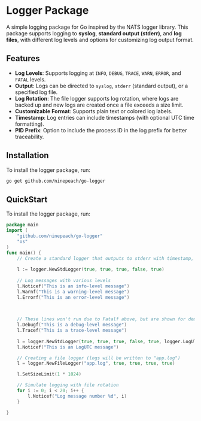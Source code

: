 # Logger Package

A simple logging package for Go inspired by the NATS logger library. This package supports logging to **syslog**, **standard output (stderr)**, and **log files**, with different log levels and options for customizing log output format.

## Features

- **Log Levels**: Supports logging at `INFO`, `DEBUG`, `TRACE`, `WARN`, `ERROR`, and `FATAL` levels.
- **Output**: Logs can be directed to `syslog`, `stderr` (standard output), or a specified log file.
- **Log Rotation**: The file logger supports log rotation, where logs are backed up and new logs are created once a file exceeds a size limit.
- **Customizable Format**: Supports plain text or colored log labels. 
- **Timestamp**: Log entries can include timestamps (with optional UTC time formatting).
- **PID Prefix**: Option to include the process ID in the log prefix for better traceability.

## Installation

To install the logger package, run:

```bash
go get github.com/ninepeach/go-logger

```

## QuickStart

To install the logger package, run:

```go
package main
import (
    "github.com/ninepeach/go-logger"
    "os"
)
func main() {
    // Create a standard logger that outputs to stderr with timestamp, debug, and trace enabled
    
    l := logger.NewStdLogger(true, true, true, false, true)
    
    // Log messages with various levels
    l.Noticef("This is an info-level message")
    l.Warnf("This is a warning-level message")
    l.Errorf("This is an error-level message")

      
    
    // These lines won't run due to Fatalf above, but are shown for demonstration
    l.Debugf("This is a debug-level message")
    l.Tracef("This is a trace-level message")
    
    l = logger.NewStdLogger(true, true, true, false, true, logger.LogUTC(true))
    l.Noticef("This is an LogUTC message")

    // Creating a file logger (logs will be written to "app.log")
    l = logger.NewFileLogger("app.log", true, true, true, true)

    l.SetSizeLimit(1 * 1024)

    // Simulate logging with file rotation
    for i := 0; i < 20; i++ {
        l.Noticef("Log message number %d", i)
    }

}

```

